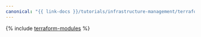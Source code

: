 ```yaml
---
canonical: "{{ link-docs }}/tutorials/infrastructure-management/terraform-modules"
---
```


{% include [terraform-modules](../../_tutorials/infrastructure/terraform-modules.md) %}